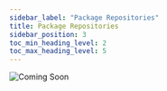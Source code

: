 ```yaml
---
sidebar_label: "Package Repositories"
title: Package Repositories
sidebar_position: 3
toc_min_heading_level: 2
toc_max_heading_level: 5
---
```


![Coming Soon](/img/help/coming-soon.jpg)
